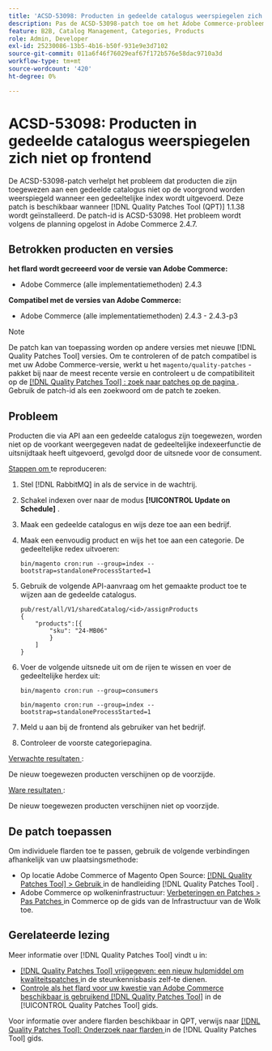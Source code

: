 ```yaml
---
title: 'ACSD-53098: Producten in gedeelde catalogus weerspiegelen zich niet op frontend'
description: Pas de ACSD-53098-patch toe om het Adobe Commerce-probleem op te lossen waarbij producten die aan een gedeelde catalogus zijn toegewezen, niet op de voorgrond worden weerspiegeld bij het uitvoeren van een gedeeltelijke index.
feature: B2B, Catalog Management, Categories, Products
role: Admin, Developer
exl-id: 25230086-13b5-4b16-b50f-931e9e3d7102
source-git-commit: 011a6f46f76029eaf67f172b576e58dac9710a3d
workflow-type: tm+mt
source-wordcount: '420'
ht-degree: 0%

---
```


# ACSD-53098: Producten in gedeelde catalogus weerspiegelen zich niet op frontend

De ACSD-53098-patch verhelpt het probleem dat producten die zijn toegewezen aan een gedeelde catalogus niet op de voorgrond worden weerspiegeld wanneer een gedeeltelijke index wordt uitgevoerd. Deze patch is beschikbaar wanneer [!DNL Quality Patches Tool (QPT)] 1.1.38 wordt geïnstalleerd. De patch-id is ACSD-53098. Het probleem wordt volgens de planning opgelost in Adobe Commerce 2.4.7.

## Betrokken producten en versies

**het flard wordt gecreeerd voor de versie van Adobe Commerce:**

* Adobe Commerce (alle implementatiemethoden) 2.4.3

**Compatibel met de versies van Adobe Commerce:**

* Adobe Commerce (alle implementatiemethoden) 2.4.3 - 2.4.3-p3

>[!NOTE]
>
>De patch kan van toepassing worden op andere versies met nieuwe [!DNL Quality Patches Tool] versies. Om te controleren of de patch compatibel is met uw Adobe Commerce-versie, werkt u het `magento/quality-patches` -pakket bij naar de meest recente versie en controleert u de compatibiliteit op de [[!DNL Quality Patches Tool] : zoek naar patches op de pagina ](https://experienceleague.adobe.com/tools/commerce-quality-patches/index.html) . Gebruik de patch-id als een zoekwoord om de patch te zoeken.

## Probleem

Producten die via API aan een gedeelde catalogus zijn toegewezen, worden niet op de voorkant weergegeven nadat de gedeeltelijke indexeerfunctie de uitsnijdtaak heeft uitgevoerd, gevolgd door de uitsnede voor de consument.

<u> Stappen om </u> te reproduceren:

1. Stel [!DNL RabbitMQ] in als de service in de wachtrij.
1. Schakel indexen over naar de modus **[!UICONTROL Update on Schedule]** .
1. Maak een gedeelde catalogus en wijs deze toe aan een bedrijf.
1. Maak een eenvoudig product en wijs het toe aan een categorie. De gedeeltelijke redex uitvoeren:

   `bin/magento cron:run --group=index --bootstrap=standaloneProcessStarted=1`

1. Gebruik de volgende API-aanvraag om het gemaakte product toe te wijzen aan de gedeelde catalogus.

   ```
   pub/rest/all/V1/sharedCatalog/<id>/assignProducts
   {
       "products":[{
           "sku": "24-MB06"
           }
       ]
   }
   ```

1. Voer de volgende uitsnede uit om de rijen te wissen en voer de gedeeltelijke herdex uit:

   `bin/magento cron:run --group=consumers`

   `bin/magento cron:run --group=index --bootstrap=standaloneProcessStarted=1`

1. Meld u aan bij de frontend als gebruiker van het bedrijf.
1. Controleer de voorste categoriepagina.

<u> Verwachte resultaten </u>:

De nieuw toegewezen producten verschijnen op de voorzijde.

<u> Ware resultaten </u>:

De nieuw toegewezen producten verschijnen niet op voorzijde.

## De patch toepassen

Om individuele flarden toe te passen, gebruik de volgende verbindingen afhankelijk van uw plaatsingsmethode:

* Op locatie Adobe Commerce of Magento Open Source: [[!DNL Quality Patches Tool] > Gebruik ](/help/tools/quality-patches-tool/usage.md) in de handleiding [!DNL Quality Patches Tool] .
* Adobe Commerce op wolkeninfrastructuur: [ Verbeteringen en Patches > Pas Patches ](https://experienceleague.adobe.com/docs/commerce-cloud-service/user-guide/develop/upgrade/apply-patches.html) in Commerce op de gids van de Infrastructuur van de Wolk toe.

## Gerelateerde lezing

Meer informatie over [!DNL Quality Patches Tool] vindt u in:

* [[!DNL Quality Patches Tool]  vrijgegeven: een nieuw hulpmiddel om kwaliteitspatches ](https://experienceleague.adobe.com/en/docs/commerce-operations/tools/quality-patches-tool/quality-patches-tool-to-self-serve-quality-patches) in de steunkennisbasis zelf-te dienen.
* [ Controle als het flard voor uw kwestie van Adobe Commerce beschikbaar is gebruikend  [!DNL Quality Patches Tool]](/help/tools/quality-patches-tool/patches-available-in-qpt/check-patch-for-magento-issue-with-magento-quality-patches.md) in de [!UICONTROL Quality Patches Tool] gids.


Voor informatie over andere flarden beschikbaar in QPT, verwijs naar [[!DNL Quality Patches Tool]: Onderzoek naar flarden ](https://experienceleague.adobe.com/tools/commerce-quality-patches/index.html) in de [!DNL Quality Patches Tool] gids.
